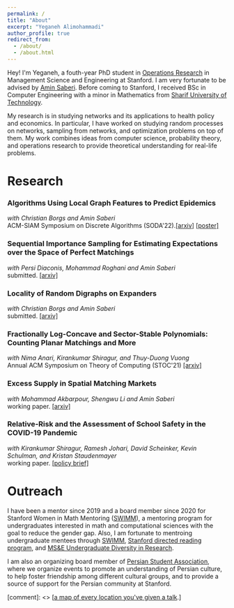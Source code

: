 ```yaml
---
permalink: /
title: "About"
excerpt: "Yeganeh Alimohammadi"
author_profile: true
redirect_from: 
  - /about/
  - /about.html
---
```

Hey! I'm Yeganeh, a fouth-year PhD student in [Operations Research](https://or.stanford.edu/) in Management Science and Engineering at Stanford. I am very fortunate to be advised by [Amin Saberi](http://stanford.edu/~saberi/). 
Before coming to Stanford, I received BSc in Computer Engineering with a minor in Mathematics from [Sharif University of Technology](http://www.en.sharif.edu/).

My research is in studying networks and its applications to health policy and economics. In particular, I have worked on studying random processes on networks, sampling from networks, and optimization problems on top of them. My work combines ideas from computer science, probability theory, and operations research to provide theoretical understanding for real-life problems. 


# Research
### Algorithms Using Local Graph Features to Predict Epidemics
*with Christian Borgs and Amin Saberi*\
ACM-SIAM Symposium on Discrete Algorithms (SODA'22).[\[arxiv\]](https://arxiv.org/pdf/2110.08961.pdf) [\[poster\]](http://www.local-algorithms.com/posters/yeganeh.pdf)

### Sequential Importance Sampling for Estimating Expectations over the Space of Perfect Matchings
*with Persi Diaconis, Mohammad Roghani and Amin Saberi*\
submitted. [\[arxiv\]](https://arxiv.org/pdf/2107.00850.pdf)

### Locality of Random Digraphs on Expanders
*with Christian Borgs and Amin Saberi*\
submitted. [\[arxiv\]](https://arxiv.org/pdf/2103.09952.pdf)

### Fractionally Log-Concave and Sector-Stable Polynomials: Counting Planar Matchings and More
*with Nima Anari, Kirankumar Shiragur, and Thuy-Duong Vuong*\
Annual ACM Symposium on Theory of Computing (STOC'21) [\[arxiv\]](https://arxiv.org/pdf/2102.02708.pdf)

### Excess Supply in Spatial Matching Markets
*with Mohammad Akbarpour, Shengwu Li and Amin Saberi*\
working paper. [\[arxiv\]](https://arxiv.org/abs/2104.03219)
 
### Relative-Risk and the Assessment of School Safety in the COVID-19 Pandemic
*with Kirankumar Shiragur, Ramesh Johari, David Scheinker, Kevin Schulman, and Kristan Staudenmayer*\
working paper. [\[policy brief\]](https://hmpi.org/2021/02/25/relative-risk-and-the-assessment-of-school-safety-in-the-covid-19-pandemic-schools-may-offer-students-shelter-from-the-storm-2-25/)

# Outreach
I have been a mentor since 2019 and a board member since 2020  for Stanford Women in Math Mentoring ([SWIMM](http://swimm.stanford.edu/)), a mentoring program for undergraduates interested in math and computational sciences with the goal to reduce the gender gap. Also, I am fortunate to mentroing undergraduate mentees through [SWIMM](http://swimm.stanford.edu/), [Stanford directed reading program](), and [MS&E Undergraduate Diversity in Research](https://sites.google.com/stanford.edu/msande-inclusion/diversity-in-research?authuser=0).

I am also an organizing board member of [Persian Student Association](https://psa.stanford.edu/), where we organize events to promote an understanding of Persian culture, to help foster friendship among different cultural groups, and to provide a source of support for the Persian community at Stanford.

 [comment]: <> [[a map of every location you've given a talk](https://academicpages.github.io/talkmap.html).]
